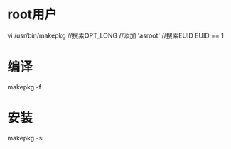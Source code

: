 # root用户
vi /usr/bin/makepkg
//搜索OPT_LONG
//添加 'asroot'
//搜索EUID
EUID == 1
# 编译
makepkg -f

# 安装
makepkg -si
